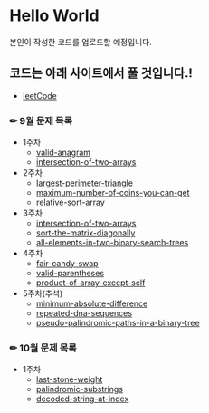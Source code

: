 # Hello World
본인이 작성한 코드를 업로드할 예정입니다.

## 코드는 아래 사이트에서 풀 것입니다.!
 * [leetCode](https://leetcode.com/)

### ✏ 9월 문제 목록
  * 1주차
    + [valid-anagram](https://leetcode.com/problems/valid-anagram/)
    + [intersection-of-two-arrays](https://leetcode.com/problems/intersection-of-two-arrays-ii/)
  * 2주차
    + [largest-perimeter-triangle](https://leetcode.com/problems/largest-perimeter-triangle/)
    + [maximum-number-of-coins-you-can-get](https://leetcode.com/problems/maximum-number-of-coins-you-can-get/)
    + [relative-sort-array](https://leetcode.com/problems/relative-sort-array/ )
  * 3주차
    + [intersection-of-two-arrays](https://leetcode.com/problems/intersection-of-two-arrays/)
    + [sort-the-matrix-diagonally](https://leetcode.com/problems/sort-the-matrix-diagonally/)
    + [all-elements-in-two-binary-search-trees](https://leetcode.com/problems/all-elements-in-two-binary-search-trees/)
  * 4주차
    + [fair-candy-swap](https://leetcode.com/problems/fair-candy-swap/)
    + [valid-parentheses](https://leetcode.com/problems/valid-parentheses/)
    + [product-of-array-except-self](https://leetcode.com/problems/product-of-array-except-self/)
  * 5주차(추석)
    + [minimum-absolute-difference](https://leetcode.com/problems/minimum-absolute-difference/) 
    + [repeated-dna-sequences](https://leetcode.com/problems/repeated-dna-sequences/)
    + [pseudo-palindromic-paths-in-a-binary-tree](https://leetcode.com/problems/pseudo-palindromic-paths-in-a-binary-tree/)
   
### ✏ 10월 문제 목록
   * 1주차
     + [last-stone-weight](https://leetcode.com/problems/last-stone-weight/)
     + [palindromic-substrings](https://leetcode.com/problems/palindromic-substrings/)
     + [decoded-string-at-index](https://leetcode.com/problems/decoded-string-at-index/)
